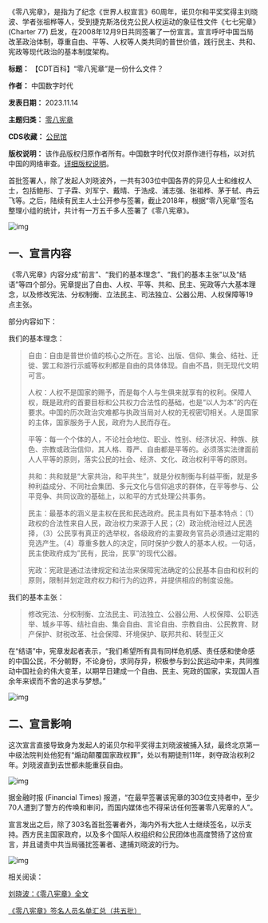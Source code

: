 
《零八宪章》，是指为了纪念《世界人权宣言》60周年，诺贝尔和平奖奖得主刘晓波、学者张祖桦等人，受到捷克斯洛伐克公民人权运动的象征性文件《七七宪章》(Charter 77) 启发，在2008年12月9日共同签署了一份宣言。宣言呼吁中国当局改革政治体制，尊重自由、平等、人权等人类共同的普世价值，践行民主、共和、宪政等现代政治的基本制度架构。




**标题：** 【CDT百科】“零八宪章”是一份什么文件？  

**作者：** 中国数字时代  

**发表日期：** 2023.11.14  

**主题归类：** [零八宪章](https://chinadigitaltimes.net/space/零八宪章)  

**CDS收藏：** [公民馆](https://chinadigitaltimes.net/space/%E5%85%AC%E6%B0%91%E9%A6%86)  

**版权说明：** 该作品版权归原作者所有。中国数字时代仅对原作进行存档，以对抗中国的网络审查。[详细版权说明](https://chinadigitaltimes.net/chinese/copyright)。


首批签署人，除了发起人刘晓波外，一共有303位中国各界的异见人士和维权人士，包括鲍彤、丁子霖、刘军宁、戴晴、于浩成、浦志强、张祖桦、茅于轼、冉云飞等。之后，陆续有民主人士公开参与签署，截止2018年，根据“零八宪章”签名整理小组的统计，共计有一万五千多人签署了《零八宪章》。


![img](https://chinadigitaltimes.net/chinese/files/2023/11/image1-1.png)


一、宣言内容
------


《零八宪章》内容分成“前言”、“我们的基本理念”、“我们的基本主张”以及“结语”等四个部分。宪章提出了自由、人权、平等、共和、民主、宪政等六大基本理念，以及修改宪法、分权制衡、立法民主、司法独立、公器公用、人权保障等19点主张。


部分内容如下：


我们的基本理念：



> 
> 自由：自由是普世价值的核心之所在。言论、出版、信仰、集会、结社、迁徙、罢工和游行示威等权利都是自由的具体体现。自由不昌，则无现代文明可言。
> 
> 
> 人权：人权不是国家的赐予，而是每个人与生俱来就享有的权利。保障人权，既是政府的首要目标和公共权力合法性的基础，也是“以人为本”的内在要求。中国的历次政治灾难都与执政当局对人权的无视密切相关。人是国家的主体，国家服务于人民，政府为人民而存在。
> 
> 
> 平等：每一个个体的人，不论社会地位、职业、性别、经济状况、种族、肤色、宗教或政治信仰，其人格、尊严、自由都是平等的。必须落实法律面前人人平等的原则，落实公民的社会、经济、文化、政治权利平等的原则。
> 
> 
> 共和：共和就是“大家共治，和平共生”，就是分权制衡与利益平衡，就是多种利益成分、不同社会集团、多元文化与信仰追求的群体，在平等参与、公平竞争、共同议政的基础上，以和平的方式处理公共事务。
> 
> 
> 民主：最基本的涵义是主权在民和民选政府。民主具有如下基本特点：（1）政权的合法性来自人民，政治权力来源于人民；（2）政治统治经过人民选择，（3）公民享有真正的选举权，各级政府的主要政务官员必须通过定期的竞选产生。（4）尊重多数人的决定，同时保护少数人的基本人权。一句话，民主使政府成为”民有，民治，民享”的现代公器。
> 
> 
> 宪政：宪政是通过法律规定和法治来保障宪法确定的公民基本自由和权利的原则，限制并划定政府权力和行为的边界，并提供相应的制度设施。
> 
> 
> 


我们的基本主张：



> 
> 修改宪法、分权制衡、立法民主、司法独立、公器公用、人权保障、公职选举、城乡平等、结社自由、集会自由、言论自由、宗教自由、公民教育、财产保护、财税改革、社会保障、环境保护、联邦共和、转型正义
> 
> 
> 


在“结语”中，宪章发起者表示，“我们希望所有具有同样危机感、责任感和使命感的中国公民，不分朝野，不论身份，求同存异，积极参与到公民运动中来，共同推动中国社会的伟大变革，以期早日建成一个自由、民主、宪政的国家，实现国人百余年来锲而不舍的追求与梦想。”


![img](https://chinadigitaltimes.net/chinese/files/2023/11/k1ff.jpg)


二、宣言影响
------


这次宣言直接导致身为发起人的诺贝尔和平奖得主刘晓波被捕入狱，最终北京第一中级法院判处他犯有“煽动颠覆国家政权罪”，处以有期徒刑11年，剥夺政治权利2年。刘晓波直到去世都未能重获自由。


![img](https://chinadigitaltimes.net/chinese/files/2023/11/3106947720_e9b25213f5.jpg)


据金融时报 (Financial Times) 报道，“在最早签署该宪章的303位支持者中，至少70人遭到了警方的传唤和审问，而国内媒体也不得采访任何签署零八宪章的人”。


宣言发出之后，除了303名首批签署者外，海内外有大批人士继续签名，以示支持。西方民主国家政府，以及多个国际人权组织和公民团体也高度赞扬了这份宣言，并且谴责中共当局骚扰签署者、逮捕刘晓波的行为。


![img](https://chinadigitaltimes.net/chinese/files/2023/11/08Charter_308.jpg)


相关阅读：  

[刘晓波：《零八宪章》全文](https://chinadigitaltimes.net/chinese/564111.html)  

[《零八宪章》签名人员名单汇总（共五批）](https://chinadigitaltimes.net/space/%E3%80%8A%E9%9B%B6%E5%85%AB%E5%AE%AA%E7%AB%A0%E3%80%8B%E7%AD%BE%E5%90%8D%E4%BA%BA%E5%91%98%E5%90%8D%E5%8D%95%E6%B1%87%E6%80%BB%EF%BC%88%E5%85%B1%E4%BA%94%E6%89%B9%EF%BC%89)

